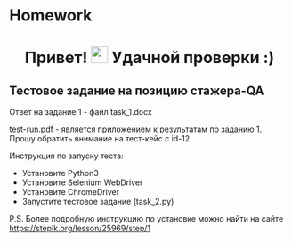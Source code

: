 # Homework
<div align="center">
<h1>
  Привет!
  <img src="https://media.giphy.com/media/hvRJCLFzcasrR4ia7z/giphy.gif" width="30px"/>
  Удачной проверки :)
</h1>
</div>

## Тестовое задание на позицию стажера-QA 

Ответ на задание 1 - файл task_1.docx

test-run.pdf - является приложением к результатам по заданию 1. Прошу обратить внимание на тест-кейс с id-12.

Инструкция по запуску теста:
- Установите Python3
- Установите Selenium WebDriver
- Установите ChromeDriver
- Запустите тестовое задание (task_2.py)

P.S. Более подробную инструкцию по установке можно найти на сайте https://stepik.org/lesson/25969/step/1 
